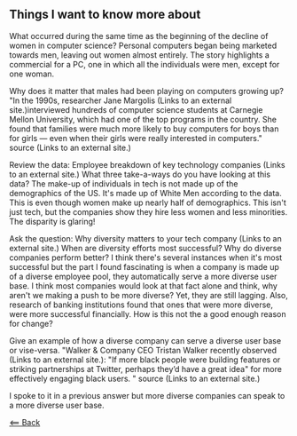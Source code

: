 ## Things I want to know more about

What occurred during the same time as the beginning of the decline of women in computer science?
Personal computers began being marketed towards men, leaving out women almost entirely. The story highlights a commercial for a PC, one in which all the individuals were men, except for one woman.

Why does it matter that males had been playing on computers growing up?
"In the 1990s, researcher Jane Margolis  (Links to an external site.)interviewed hundreds of computer science students at Carnegie Mellon University, which had one of the top programs in the country. She found that families were much more likely to buy computers for boys than for girls — even when their girls were really interested in computers." source (Links to an external site.) 

Review the data: Employee breakdown of key technology companies (Links to an external site.)
What three take-a-ways do you have looking at this data?
The make-up of individuals in tech is not made up of the demographics of the US. It's made up of White Men according to the data. This is even though women make up nearly half of demographics. This isn't just tech, but the companies show they hire less women and less minorities. The disparity is glaring!

Ask the question: Why diversity matters to your tech company (Links to an external site.)
When are diversity efforts most successful?  Why do diverse companies perform better?
I think there's several instances when it's most successful but the part I found fascinating is when a company is made up of a diverse employee pool, they automatically serve a more diverse user base. I think most companies would look at that fact alone and think, why aren't we making a push to be more diverse? Yet, they are still lagging. Also, research of banking institutions found that ones that were more diverse, were more successful financially. How is this not the a good enough reason for change?

Give an example of how a diverse company can serve a diverse user base or vise-versa.
"Walker & Company CEO Tristan Walker recently observed (Links to an external site.): "If more black people were building features or striking partnerships at Twitter, perhaps they’d have a great idea" for more effectively engaging black users. " source (Links to an external site.) 

I spoke to it in a previous answer but more diverse companies can speak to a more diverse user base. 

[<== Back](README.md)
